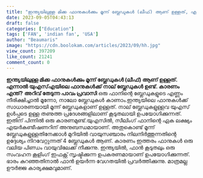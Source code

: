 ```yaml
---
title: "ഇന്ത്യയിലുള്ള മിക്ക ഫാനുകൾക്കും മൂന്ന് ബ്ലേഡുകൾ (ലീഫ്) ആണ് ഉള്ളത്, എന്നാൽ യു‌എസ്‌എയിലെ ഫാനുകൾക്ക്  നാല് ബ്ലേഡുകൾ ഉണ്ട്. കാരണം എന്ത്?"
date: 2023-09-05T04:43:13
draft: false
categories: ["Education"]
tags: ['FAN', 'indian fan', 'USA']
author: "Beaumaris"
image: "https://cdn.boolokam.com/articles/2023/09/hh.jpg"
view_count: 397209
like_count: 21241
comment_count: 0
---
```


**ഇന്ത്യയിലുള്ള മിക്ക ഫാനുകൾക്കും മൂന്ന് ബ്ലേഡുകൾ (ലീഫ്) ആണ് ഉള്ളത്. എന്നാൽ യു‌എസ്‌എയിലെ ഫാനുകൾക്ക് നാല് ബ്ലേഡുകൾ ഉണ്ട്. കാരണം എന്ത്?** **അറിവ് തേടുന്ന പാവം പ്രവാസി** ഒരു ഫാനിന്റെ ബ്ലേഡുകളുടെ എണ്ണം നീരിക്ഷിച്ചാൽ മൂന്നോ, നാലോ ബ്ലേഡുകൾ കാണാം.ഇന്ത്യയിലെ ഫാനുകൾക്ക് സാധാരണയായി മൂന്ന് ബ്ലേഡുകളാണ് ഉള്ളത്. നാല് ബ്ലേഡുകളുള്ളവ യു‌എസ് ഉൾപ്പടെ ഉള്ള തണുത്ത പ്രദേശങ്ങളിലാണ് കൂടുതലായി ഉപയോഗിക്കുന്നത്. ഇതിന് പിന്നിൽ ഒരു കാരണമുണ്ട്.യു‌എസിൽ‌, സീലിംഗ് ഫാനിന്റെ ഏക ലക്ഷ്യം എയർകണ്ടീഷണറിന് അനുബന്ധമായാണ്. അതുകൊണ്ട് മൂന്ന് ബ്ലേഡുകളുള്ളതിനേക്കാൾ മുറിയിൽ വായുസഞ്ചാരം നിലനിർത്തുന്നതിന്റെ ഉദ്ദേശ്യം നിറവേറ്റുന്നത് 4 ബ്ലേഡുകൾ ആണ്. കാരണം ഇത്തരം ഫാനുകൾ ഒരു വലിയ പിണ്ഡം വായുവിലേക്ക് നീക്കുന്നു. ഇന്ത്യയിൽ, ഫാൻ കൂടുതലും ഒരു സംവഹന കൂളിംഗ് ഇഫക്റ്റ് സൃഷ്ടിക്കുന്ന ഉപകരണമായാണ് ഉപയോഗിക്കുന്നത്. ഭാരം കുറഞ്ഞതിനാൽ ഫാൻ ഉയർന്ന വേഗതയിൽ പ്രവർത്തിക്കുന്നു. മാത്രമല്ല ഊർജ്ജ കാര്യക്ഷമവുമാണ്.

